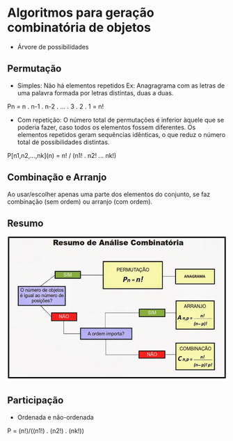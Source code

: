 # Algoritmos para geração combinatória de objetos

- Árvore de possibilidades

## Permutação

- Simples: Não há elementos repetidos
  Ex: Anagragrama com as letras de uma palavra formada por letras distintas, duas a duas.

Pn = n . n-1 . n-2 . ... . 3 . 2 . 1 = n!

- Com repetição: O número total de permutações é inferior àquele que se poderia fazer, caso todos os elementos fossem diferentes. Os elementos repetidos geram sequências idênticas, o que reduz o número total de possibilidades distintas.

P\[n1,n2,...,nk\](n) = n! / (n1! . n2! ... nk!)

## Combinação e Arranjo

Ao usar/escolher apenas uma parte dos elementos do conjunto, se faz combinação (sem ordem) ou arranjo (com ordem).

## Resumo

![Esquema](./esquema.png)

## Participação

- Ordenada e não-ordenada

P = (n!)/((n1!) . (n2!) . (nk!))
